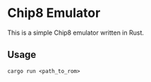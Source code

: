 # Chip8 Emulator

This is a simple Chip8 emulator written in Rust.

## Usage

```
cargo run <path_to_rom>
```
